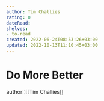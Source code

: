 ```yaml
---
author: Tim Challies
rating: 0
dateRead: 
shelves: 
- to-read
created: 2022-06-24T08:53:26+03:00
updated: 2022-10-13T11:10:45+03:00
---
```

# Do More Better

author::[[Tim Challies]]